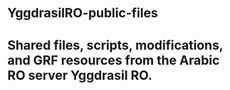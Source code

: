 # YggdrasilRO-public-files

# Shared files, scripts, modifications, and GRF resources from the Arabic RO server Yggdrasil RO.